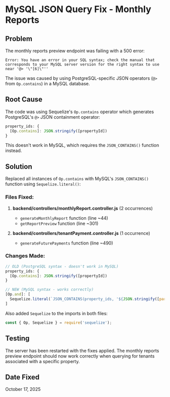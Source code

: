 # MySQL JSON Query Fix - Monthly Reports

## Problem
The monthly reports preview endpoint was failing with a 500 error:
```
Error: You have an error in your SQL syntax; check the manual that corresponds to your MySQL server version for the right syntax to use near '@> '\"[6]\"''
```

The issue was caused by using PostgreSQL-specific JSON operators (`@>` from `Op.contains`) in a MySQL database.

## Root Cause
The code was using Sequelize's `Op.contains` operator which generates PostgreSQL's `@>` JSON containment operator:
```javascript
property_ids: {
  [Op.contains]: JSON.stringify([propertyId])
}
```

This doesn't work in MySQL, which requires the `JSON_CONTAINS()` function instead.

## Solution
Replaced all instances of `Op.contains` with MySQL's `JSON_CONTAINS()` function using `Sequelize.literal()`:

### Files Fixed:
1. **backend/controllers/monthlyReport.controller.js** (2 occurrences)
   - `generateMonthlyReport` function (line ~44)
   - `getReportPreview` function (line ~301)

2. **backend/controllers/tenantPayment.controller.js** (1 occurrence)
   - `generateFuturePayments` function (line ~490)

### Changes Made:
```javascript
// OLD (PostgreSQL syntax - doesn't work in MySQL)
property_ids: {
  [Op.contains]: JSON.stringify([propertyId])
}

// NEW (MySQL syntax - works correctly)
[Op.and]: [
  Sequelize.literal(`JSON_CONTAINS(property_ids, '${JSON.stringify([parseInt(propertyId)])}')`)
]
```

Also added `Sequelize` to the imports in both files:
```javascript
const { Op, Sequelize } = require('sequelize');
```

## Testing
The server has been restarted with the fixes applied. The monthly reports preview endpoint should now work correctly when querying for tenants associated with a specific property.

## Date Fixed
October 17, 2025

